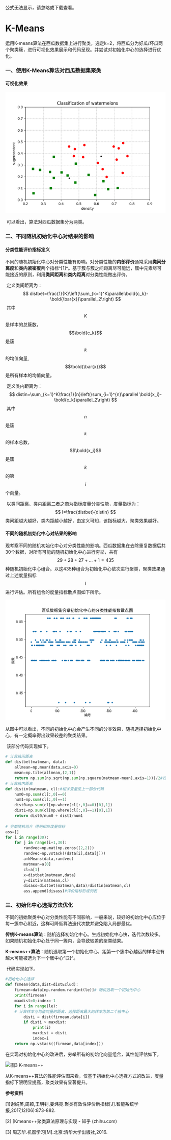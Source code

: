 公式无法显示，请忽略或下载查看。
# K-Means
​        运用K-means算法在西瓜数据集上进行聚类，选定k=2，将西瓜分为好瓜/坏瓜两个聚类簇，进行可视化效果展示和代码呈现。并尝试对初始化中心的选择进行优化。

###  一、使用K-Means算法对西瓜数据集聚类

####  可视化效果

![图1 可视化](https://github.com/1container/K-Means/blob/main/images/%E5%9B%BE1%20%E5%8F%AF%E8%A7%86%E5%8C%96.png)

​        可以看出，算法对西瓜数据集分为两类。

###  二、不同随机初始化中心对结果的影响

####  分类性能评价指标定义

​        不同的随机初始化中心对分类性能有影响。对分类性能的**内部评价**通常采用**类间分离度**和**类内紧密度**两个指标^[1]^。基于簇与簇之间距离尽可能远，簇中元素尽可能接近的原则，利用**类间距离**和**类内距离**对分类性能做出评价。

​        定义类间距离为：
$$
distbet=\frac{1}{K}\left(\sum_{k=1}^K\parallel\bold{c_k}-\bold{\bar{x}}\parallel_2\right)
$$
​        其中 $$K$$ 是样本的总簇数，$$\bold{c_k}$$ 是簇 $$k$$ 的均值向量, $$\bold{\bar{x}}$$ 是所有样本的均值向量。

​        定义类内距离为：
$$
distin=\sum_{k=1}^K\frac{1}{n}\left(\sum_{i=1}^{n}\parallel \bold{x_i}-\bold{c_k}\parallel_2\right)
$$
​        其中 $$n$$ 是簇 $$k$$ 的样本总数，$$\bold{x_i}$$ 是簇 $$k$$ 的第 $$i$$ 个向量。

​        以类间距离、类内距离二者之商为指标度量分类性能，度量指标为：
$$
I=\frac{distbet}{distin}
$$
​        类间距越大越好，类内距越小越好，由定义可知，该指标越大，聚类效果越好。

####  不同的随机初始化中心对结果的影响

​        现考察不同的随机初始化中心对分类性能的影响。西瓜数据集在去除重复数据后共30个数据，对所有可能的随机初始化中心进行穷举，共有 $$29+28+27+...+1=435$$ 种随机初始化中心组合。以这435种组合为初始化中心依次进行聚类，聚类效果通过上述度量指标 $$I$$ 进行评估。所有组合的度量指标散点图如下所示。

![图2 指数散点图](https://github.com/1container/K-Means/blob/main/images/%E5%9B%BE2%20%E6%8C%87%E6%95%B0%E6%95%A3%E7%82%B9%E5%9B%BE.png)

​        从图中可以看出，不同的初始化中心会产生不同的分类效果，随机选择初始化中心，有一定概率得出效果较差的聚类结果。

​        该部分代码实现如下。

```python
# 计算簇间距离
def distbet(matmean, data):
    allmean=np.mean(data,axis=0)
    mean=np.tile(allmean,(2,1))
    return np.sum(np.sqrt(np.sum(np.square(matmean-mean),axis=1)))/2#行相加开根号再相加
# 计算簇内距离
def distin(matmean, cl):#相关变量见上一部分代码
    num0=np.sum(cl[:,0]==0)
    num1=np.sum(cl[:,0]==1)
    dist0=np.sum(cl[np.where(cl[:,0]==0)[0],1])
    dist1=np.sum(cl[np.where(cl[:,0]==1)[0],1])
    return dist0/num0 + dist1/num1

# 穷举随机组合 得到相应度量指标
ass=[]
for i in range(30):
    for j in range(i+1,30):
        randvec=np.mat(np.zeros((2,2)))
        randvec=np.vstack((data[i],data[j]))
        a=kMeans(data,randvec)
        matmean=a[0]
        cl=a[1]
        x=distbet(matmean,data)
        y=distin(matmean,cl)
        disass=distbet(matmean,data)/distin(matmean,cl)
        ass.append(disass)#评价指标形成列表
```

###  三、初始化中心选择方法优化

​        不同的初始聚类中心对分类性能有不同影响，一般来说，较好的初始化中心应位于每一簇中心附近，这样可降低算法迭代次数并避免陷入局部最优。

​        **传统K-means算法**：随机选择初始化中心。生成初始化中心快，迭代次数较多。如果随机初始化中心处于同一簇内，会导致较差的聚类结果。

​        **K-means++算法**：随机选取第一个初始化中心，距第一个簇中心越远的样本点有越大可能被选为下一个簇中心^[2]^。

​        代码实现如下。

```python
#初始化中心选择
def fsmean(data,dist=distEclud):
    firmean=data[np.random.randint(le)]# 随机选取一个初始化中心
    print(firmean)
    maxdist=0;index=-1
    for i in range(le):
    # 计算样本与均值向量的距离，选择距离最大的样本为第二个簇中心
        disti = dist(firmean,data[i])
        if disti > maxdist:
            print(i)
            maxdist = disti
            index=i
    return np.vstack((firmean,data[index]))
```

​        在实现对初始化中心的改进后，穷举所有的初始化向量组合，其性能评估如下。

![图3 K-means++](https://github.com/1container/K-Means/blob/main/images/%E5%9B%BE3%20K-means%2B%2B.png)

​        从K-means++算法的性能评估图来看，仅基于初始化中心选择方式的改进，度量指标下限明显提高，聚类效果有显著提升。

**参考资料**

[1]谢娟英,周颖,王明钊,姜炜亮.聚类有效性评价新指标[J].智能系统学报,2017,12(06):873-882.

[2] [Kmeans++聚类算法原理与实现 - 知乎 (zhihu.com)

[3] 周志华.机器学习[M].北京:清华大学出版社,2016.
